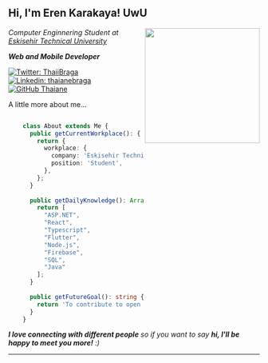 <h2> Hi, I'm Eren Karakaya! UwU </h2>
<img align='right' src="https://media3.giphy.com/media/Dh5q0sShxgp13DwrvG/giphy.gif?cid=ecf05e47477scyffk0ua5jkdlz2l5z0qpz7aijr2y0rx7tvz&ep=v1_gifs_search&rid=giphy.gif&ct=g" width="230">
<p><em>Computer Enginnering Student at <a href="https://www.eskisehir.edu.tr">Eskisehir Technical University</a></em></p>
<p><b><em>Web and Mobile Developer</em></b></p>

[![Twitter: ThaiiBraga](https://img.shields.io/twitter/follow/ErenKarakaya01?style=social)](https://twitter.com/sprinkai0)
[![Linkedin: thaianebraga](https://img.shields.io/badge/-ErenKarakaya01-blue?style=flat-square&logo=Linkedin&logoColor=white&link=https://www.linkedin.com/in/sprinkai/)](https://www.linkedin.com/in/sprinkai/)
[![GitHub Thaiane](https://img.shields.io/github/followers/ErenKarakaya01?label=follow&style=social)](https://github.com/ErenKarakaya01)


A little more about me...  

```typescript

    class About extends Me {
      public getCurrentWorkplace(): { workplace: { company: string; position: string } } {
        return {
          workplace: {
            company: 'Eskisehir Technical University',
            position: 'Student',
          },
        };
      }
    
      public getDailyKnowledge(): Array<string> {
        return [
          "ASP.NET",
          "React",
          "Typescript",
          "Flutter",
          "Node.js",
          "Firebase",
          "SQL",
          "Java"        
        ];
      }
    
      public getFutureGoal(): string {
        return 'To contribute to open source.';
      }
    }

```

<em><b>I love connecting with different people</b> so if you want to say <b>hi, I'll be happy to meet you more!</b> :)</em>

---

